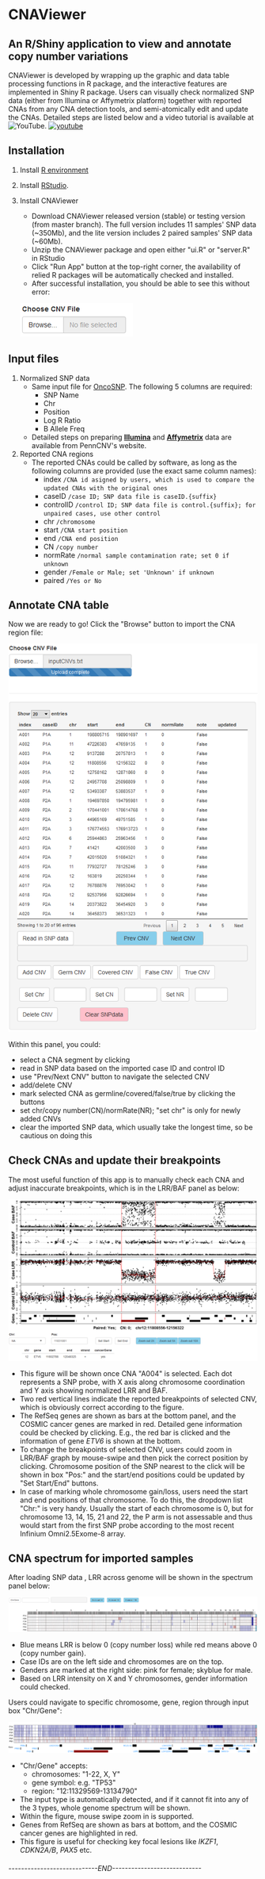 CNAViewer
================

An R/Shiny application to view and annotate copy number variations
------------------------------------------------------------------

CNAViewer is developed by wrapping up the graphic and data table processing functions in R package, and the interactive features are implemented in Shiny R package. Users can visually check normalized SNP data (either from Illumina or Affymetrix platform) together with reported CNAs from any CNA detection tools, and semi-atomically edit and update the CNAs. Detailed steps are listed below and a video tutorial is available at ![YouTube](). [![youtube](http://img.youtube.com/vi/YOUTUBE_VIDEO_ID_HERE/0.jpg)](http://www.youtube.com/watch?v=YOUTUBE_VIDEO_ID_HERE)

Installation
------------

1.  Install [R environment](https://www.r-project.org/)
2.  Install [RStudio](https://www.rstudio.com/).
3.  Install CNAViewer
    -   Download CNAViewer released version (stable) or testing version (from master branch).
        The full version includes 11 samples' SNP data (~350Mb), and the lite version includes 2 paired samples' SNP data (~60Mb).
    -   Unzip the CNAViewer package and open either "ui.R" or "server.R" in RStudio
    -   Click "Run App" button at the top-right corner, the availability of relied R packages will be automatically checked and installed.
    -   After successful installation, you should be able to see this without error:

    ![first view](./readme_files/fig/1.PNG "fig:")

Input files
-----------

1.  Normalized SNP data
    -   Same input file for [OncoSNP](https://sites.google.com/site/oncosnp/user-guide/input-files). The following 5 columns are required:
        -   SNP Name
        -   Chr
        -   Position
        -   Log R Ratio
        -   B Allele Freq
    -   Detailed steps on preparing [**Illumina**](http://penncnv.openbioinformatics.org/en/latest/user-guide/input/) and [**Affymetrix**](http://penncnv.openbioinformatics.org/en/latest/user-guide/affy/) data are available from PennCNV's website.
2.  Reported CNA regions
    -   The reported CNAs could be called by software, as long as the following columns are provided (use the exact same column names):
        -   index `/CNA id asigned by users, which is used to compare the updated CNAs with the original ones`
        -   caseID `/case ID; SNP data file is caseID.{suffix}`
        -   controlID `/control ID; SNP data file is control.{suffix}; for unpaired cases, use other control`
        -   chr `/chromosome`
        -   start `/CNA start position`
        -   end `/CNA end position`
        -   CN `/copy number`
        -   normRate `/normal sample contamination rate; set 0 if unknown`
        -   gender `/Female or Male; set 'Unknown' if unknown`
        -   paired `/Yes or No`

Annotate CNA table
------------------

Now we are ready to go! Click the "Browse" button to import the CNA region file:

![CNA table panel](./readme_files/fig/2.PNG)

Within this panel, you could:

-   select a CNA segment by clicking
-   read in SNP data based on the imported case ID and control ID
-   use "Prev/Next CNV" button to navigate the selected CNV
-   add/delete CNV
-   mark selected CNA as germline/covered/false/true by clicking the buttons
-   set chr/copy number(CN)/normRate(NR); "set chr" is only for newly added CNVs
-   clear the imported SNP data, which usually take the longest time, so be cautious on doing this

Check CNAs and update their breakpoints
---------------------------------------

The most useful function of this app is to manually check each CNA and adjust inaccurate breakpoints, which is in the LRR/BAF panel as below:

![LRR/BAF panel](./readme_files/fig/3.PNG)

-   This figure will be shown once CNA "A004" is selected. Each dot represents a SNP probe, with X axis along chromosome coordination and Y axis showing normalized LRR and BAF.
-   Two red vertical lines indicate the reported breakpoints of selected CNV, which is obviously correct according to the figure.
-   The RefSeq genes are shown as bars at the bottom panel, and the COSMIC cancer genes are marked in red. Detailed gene information could be checked by clicking. E.g., the red bar is clicked and the information of gene *ETV6* is shown at the bottom.
-   To change the breakpoints of selected CNV, users could zoom in LRR/BAF graph by mouse-swipe and then pick the correct position by clicking. Chromosome position of the SNP nearest to the click will be shown in box "Pos:" and the start/end positions could be updated by "Set Start/End" buttons.
-   In case of marking whole chromosome gain/loss, users need the start and end positions of that chromosome. To do this, the dropdown list "Chr:" is very handy. Usually the start of each chromosome is 0, but for chromosome 13, 14, 15, 21 and 22, the P arm is not assessable and thus would start from the first SNP probe according to the most recent Infinium Omni2.5Exome-8 array.

CNA spectrum for imported samples
---------------------------------

After loading SNP data , LRR across genome will be shown in the spectrum panel below:

![Genome spectrum panel](./readme_files/fig/4.PNG)

-   Blue means LRR is below 0 (copy number loss) while red means above 0 (copy number gain).
-   Case IDs are on the left side and chromosomes are on the top.
-   Genders are marked at the right side: pink for female; skyblue for male.
-   Based on LRR intensity on X and Y chromosomes, gender information could checked.

Users could navigate to specific chromosome, gene, region through input box "Chr/Gene":

![Region spectrum panel](./readme_files/fig/5.PNG)

-   "Chr/Gene" accepts:
    -   chromosomes: "1-22, X, Y"
    -   gene symbol: e.g. "TP53"
    -   region: "12:11329569-13134790"
-   The input type is automatically detected, and if it cannot fit into any of the 3 types, whole genome spectrum will be shown.
-   Within the figure, mouse swipe zoom in is supported.
-   Genes from RefSeq are shown as bars at bottom, and the COSMIC cancer genes are highlighted in red.
-   This figure is useful for checking key focal lesions like *IKZF1*, *CDKN2A/B*, *PAX5* etc.

###### ----------------------------END----------------------------
